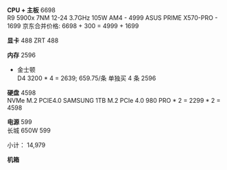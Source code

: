 **CPU + 主板**  6698  
R9 5900x 7NM 12-24 3.7GHz 105W AM4  - 4999
ASUS PRIME X570-PRO                 - 1699
京东合并价格: 6698 + 300 = 4999 + 1699  

**显卡**  488
ZRT 488

**内存**  2596  
- 金士顿  
D4 3200 * 4 = 2639;  659.75/条
单独买 4 条 2596

**硬盘**  4598  
NVMe M.2 PCIE4.0
SAMSUNG 1TB M.2 PCIe 4.0 980 PRO * 2  = 2299 * 2 = 4598

**电源**  599  
长城 650W  599  

小计： 14,979

**机箱**  

